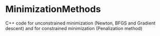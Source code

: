 # MinimizationMethods
C++ code for unconstrained minimization (Newton, BFGS and Gradient descent) and for constrained minimization (Penalization method) 
